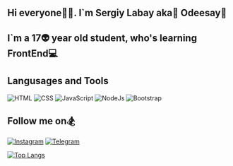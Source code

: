 ## Hi everyone👋💜. I`m Sergiy Labay aka🐙 Odeesay🔱

## I`m a 17👽 year old student, who's learning FrontEnd💻

## Langusages and Tools
![HTML](https://img.shields.io/badge/-HTML-4f4d46?style=for-the-badge&logo=HTML5&logoColor=e39e27)
![CSS](https://img.shields.io/badge/-CSS-4f4d46?style=for-the-badge&logo=CSS3&logoColor=2759cf)
![JavaScript](https://img.shields.io/badge/-JavaScript-4f4d46?style=for-the-badge&logo=JavaScript)
![NodeJs](https://img.shields.io/badge/-NodeJs-4f4d46?style=for-the-badge&logo=Node.js&logoColor=0f9641)
![Bootstrap](https://img.shields.io/badge/-Bootstrap-4f4d46?style=for-the-badge&logo=Bootstrap&logoColor=7952B3)

## Follow me on🏂

[![Instagram](https://img.shields.io/badge/-Instagram-9dc9ae?style=for-the-badge&logo=Instagram&logoColor=E4405F)](https://www.instagram.com/odeesay/)
[![Telegram](https://img.shields.io/badge/-Telegram-9dc9ae?style=for-the-badge&logo=Telegram&logoColor=26A5E4)](https://t.me/odeesay)

[![Top Langs](https://github-readme-stats.vercel.app/api/top-langs/?username=anuraghazra&langs_count=8)](https://github.com/anuraghazra/github-readme-stats)

